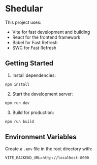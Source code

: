 # Shedular

This project uses:
- Vite for fast development and building
- React for the frontend framework
- Babel for Fast Refresh
- SWC for Fast Refresh

## Getting Started

1. Install dependencies:
```bash
npm install
```

2. Start the development server:
```bash
npm run dev
```

3. Build for production:
```bash
npm run build
```

## Environment Variables

Create a `.env` file in the root directory with:
```
VITE_BACKEND_URL=http://localhost:8000
```
